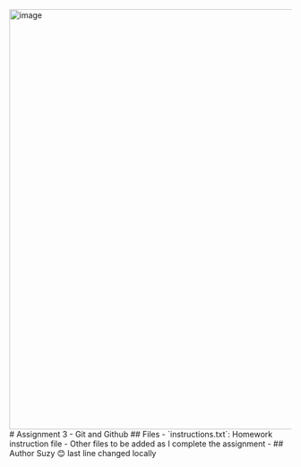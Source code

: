 <img width="1848" height="750" alt="image" src="https://github.com/user-attachments/assets/4a33b349-7839-4d22-b932-05a0372e0c6c" />
# Assignment 3 - Git and Github
## Files
- `instructions.txt`: Homework instruction file
- Other files to be added as I complete the assignment
- ## Author
Suzy 😊
last line changed locally